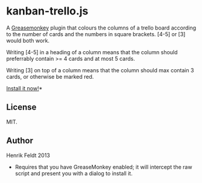 kanban-trello.js
================

A [Greasemonkey](https://addons.mozilla.org/en-US/firefox/addon/greasemonkey/) plugin that colours the columns of a trello board according to
the number of cards and the numbers in square brackets. [4-5] or [3] would both work.

Writing [4-5] in a heading of a column means that the column should preferrably
contain >= 4 cards and at most 5 cards.

Writing [3] on top of a column means that the column should max contain 3 cards, or
otherwise be marked red.

[Install it now!](https://github.com/haf/kanban-trello.js/raw/master/kanban-trello.user.js)*

## License

MIT.

## Author

Henrik Feldt 2013


* Requires that you have GreaseMonkey enabled; it will intercept the raw script and present you with a dialog to install it.
